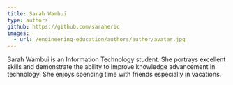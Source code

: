 ```yaml
---
title: Sarah Wambui
type: authors
github: https://github.com/saraheric
images:
  - url: /engineering-education/authors/author/avatar.jpg
---
```

Sarah Wambui is an Information Technology student. She portrays excellent skills and demonstrate the ability to improve knowledge advancement in technology. She enjoys spending time with friends especially in vacations.